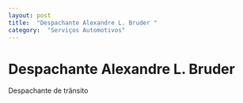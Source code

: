```yaml
---
layout: post
title:  "Despachante Alexandre L. Bruder "
category:  "Serviços Automotivos"
---
```


# Despachante Alexandre L. Bruder 

Despachante de trânsito 
